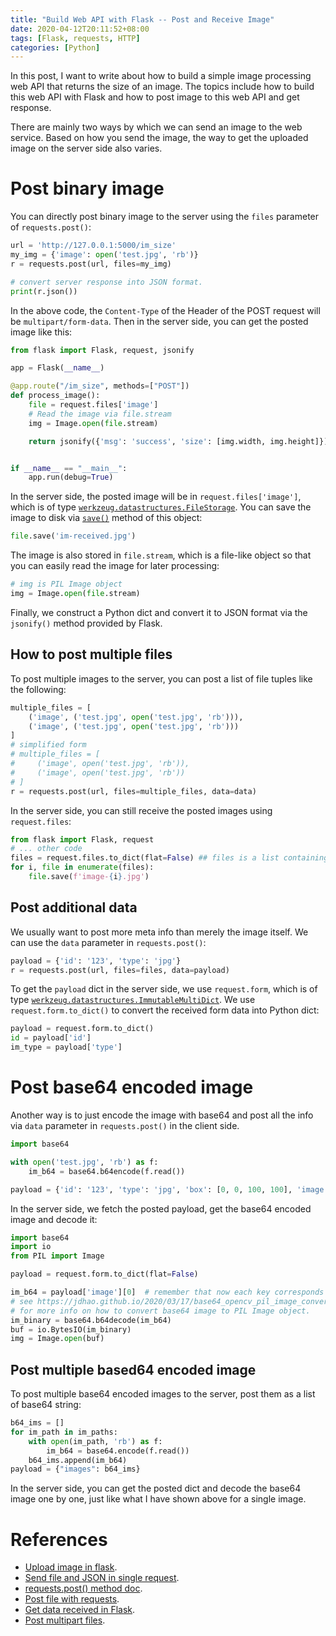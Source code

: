 ```yaml
---
title: "Build Web API with Flask -- Post and Receive Image"
date: 2020-04-12T20:11:52+08:00
tags: [Flask, requests, HTTP]
categories: [Python]
---
```


In this post, I want to write about how to build a simple image processing web
API that returns the size of an image. The topics include how to build this web
API with Flask and how to post image to this web API and get response.

<!--more-->

There are mainly two ways by which we can send an image to the web service.
Based on how you send the image, the way to get the uploaded image on the
server side also varies.

# Post binary image

You can directly post binary image to the server using the `files` parameter of
`requests.post()`:

```python
url = 'http://127.0.0.1:5000/im_size'
my_img = {'image': open('test.jpg', 'rb')}
r = requests.post(url, files=my_img)

# convert server response into JSON format.
print(r.json())
```

In the above code, the `Content-Type` of the Header of the POST request will be
`multipart/form-data`. Then in the server side, you can get the posted image
like this:

```python
from flask import Flask, request, jsonify

app = Flask(__name__)

@app.route("/im_size", methods=["POST"])
def process_image():
    file = request.files['image']
    # Read the image via file.stream
    img = Image.open(file.stream)

    return jsonify({'msg': 'success', 'size': [img.width, img.height]})


if __name__ == "__main__":
    app.run(debug=True)
```

In the server side, the posted image will be in `request.files['image']`, which is
of type [`werkzeug.datastructures.FileStorage`](https://werkzeug.palletsprojects.com/en/1.0.x/datastructures/#werkzeug.datastructures.FileStorage).
You can save the image to disk via [`save()`](https://werkzeug.palletsprojects.com/en/1.0.x/datastructures/#werkzeug.datastructures.FileStorage.save)
method of this object:

```python
file.save('im-received.jpg')
```

The image is also stored in `file.stream`, which is a file-like object so that
you can easily read the image for later processing:

```python
# img is PIL Image object
img = Image.open(file.stream)
```

Finally, we construct a Python dict and convert it to JSON format via the
`jsonify()` method provided by Flask.

## How to post multiple files

To post multiple images to the server, you can post a list of file tuples like
the following:

```python
multiple_files = [
    ('image', ('test.jpg', open('test.jpg', 'rb'))),
    ('image', ('test.jpg', open('test.jpg', 'rb')))
]
# simplified form
# multiple_files = [
#     ('image', open('test.jpg', 'rb')),
#     ('image', open('test.jpg', 'rb'))
# ]
r = requests.post(url, files=multiple_files, data=data)
```

In the server side, you can still receive the posted images using
`request.files`:

```python
from flask import Flask, request
# ... other code
files = request.files.to_dict(flat=False) ## files is a list containing two images.
for i, file in enumerate(files):
    file.save(f'image-{i}.jpg')
```

## Post additional data

We usually want to post more meta info than merely the image itself. We can use
the `data` parameter in `requests.post()`:

```python
payload = {'id': '123', 'type': 'jpg'}
r = requests.post(url, files=files, data=payload)
```

To get the `payload` dict in the server side, we use `request.form`, which is
of type [`werkzeug.datastructures.ImmutableMultiDict`](https://werkzeug.palletsprojects.com/en/0.16.x/datastructures/#werkzeug.datastructures.ImmutableMultiDict).
We use `request.form.to_dict()` to convert the received form data into Python
dict:

```python
payload = request.form.to_dict()
id = payload['id']
im_type = payload['type']
```

# Post base64 encoded image

Another way is to just encode the image with base64 and post all the info via
`data` parameter in `requests.post()` in the client side.

```python
import base64

with open('test.jpg', 'rb') as f:
    im_b64 = base64.b64encode(f.read())

payload = {'id': '123', 'type': 'jpg', 'box': [0, 0, 100, 100], 'image': im_b64}
```

In the server side, we fetch the posted payload, get the base64 encoded image
and decode it:

```python
import base64
import io
from PIL import Image

payload = request.form.to_dict(flat=False)

im_b64 = payload['image'][0]  # remember that now each key corresponds to list.
# see https://jdhao.github.io/2020/03/17/base64_opencv_pil_image_conversion/
# for more info on how to convert base64 image to PIL Image object.
im_binary = base64.b64decode(im_b64)
buf = io.BytesIO(im_binary)
img = Image.open(buf)
```

## Post multiple based64 encoded image

To post multiple base64 encoded images to the server, post them as a list of
base64 string:

```python
b64_ims = []
for im_path in im_paths:
    with open(im_path, 'rb') as f:
        im_b64 = base64.encode(f.read())
    b64_ims.append(im_b64)
payload = {"images": b64_ims}
```

In the server side, you can get the posted dict and decode the base64 image one
by one, just like what I have shown above for a single image.

# References #

+ [Upload image in flask](https://stackoverflow.com/q/44926465/6064933).
+ [Send file and JSON in single request](https://stackoverflow.com/q/24642040/6064933).
+ [requests.post() method doc](https://2.python-requests.org/en/master/api/#requests.post).
+ [Post file with requests](https://2.python-requests.org/en/master/user/quickstart/#post-a-multipart-encoded-file).
+ [Get data received in Flask](https://stackoverflow.com/q/10434599/6064933).
+ [Post multipart files](https://2.python-requests.org/en/master/user/advanced/#multipart).
